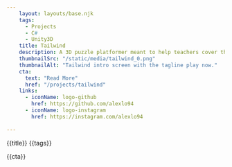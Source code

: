 ```yaml
---
    layout: layouts/base.njk
    tags:
      - Projects
      - C#
      - Unity3D
    title: Tailwind
    description: A 3D puzzle platformer meant to help teachers cover the basics of vector mathematics. It takes an alternative approach to game-based learning, opting for good gameplay that sets the stage for an enhanced classroom experience.
    thumbnailSrc: "/static/media/tailwind_0.png"
    thumbnailAlt: "Tailwind intro screen with the tagline play now."
    cta:
      text: "Read More"
      href: "/projects/tailwind"
    links:
      - iconName: logo-github
        href: https://github.com/alexlo94
      - iconName: logo-instagram
        href: https://instagram.com/alexlo94
      
---
```

{{title}}
{{tags}}

{{cta}}